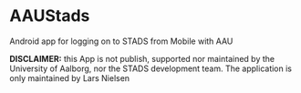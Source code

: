AAUStads
========

Android app for logging on to STADS from Mobile with AAU 

**DISCLAIMER:** this App is not publish, supported nor maintained by the University of Aalborg, nor the STADS development team.
The application is only maintained by Lars Nielsen
